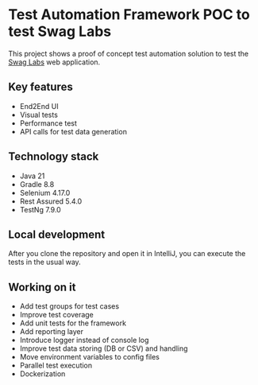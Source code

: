 # Test Automation Framework POC to test Swag Labs

This project shows a proof of concept test automation solution to test the [Swag Labs](https://www.google.com](https://www.saucedemo.com)) web application.

## Key features

* End2End UI
* Visual tests
* Performance test
* API calls for test data generation

## Technology stack

* Java 21
* Gradle 8.8
* Selenium 4.17.0
* Rest Assured 5.4.0
* TestNg 7.9.0

## Local development

After you clone the repository and open it in IntelliJ, you can execute the tests in the usual way. 

## Working on it

* Add test groups for test cases
* Improve test coverage
* Add unit tests for the framework
* Add reporting layer
* Introduce logger instead of console log
* Improve test data storing (DB or CSV) and handling
* Move environment variables to config files
* Parallel test execution
* Dockerization


